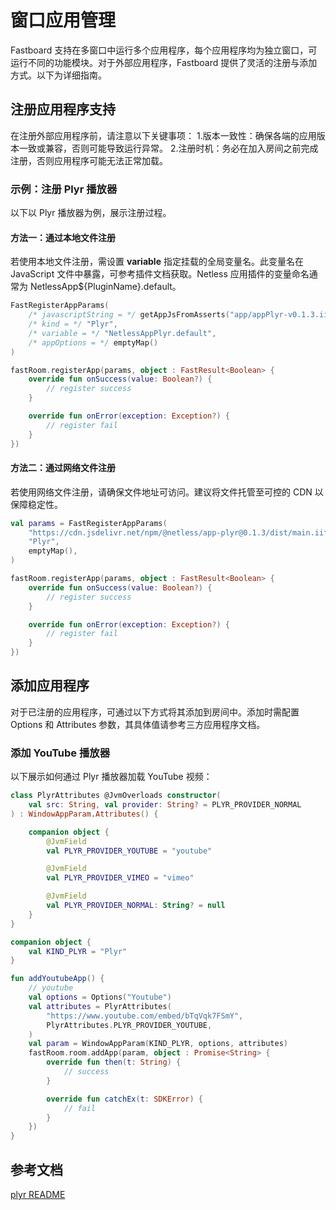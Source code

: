 # 窗口应用管理

Fastboard 支持在多窗口中运行多个应用程序，每个应用程序均为独立窗口，可运行不同的功能模块。对于外部应用程序，Fastboard
提供了灵活的注册与添加方式。以下为详细指南。

## 注册应用程序支持

在注册外部应用程序前，请注意以下关键事项：
1.版本一致性：确保各端的应用版本一致或兼容，否则可能导致运行异常。
2.注册时机：务必在加入房间之前完成注册，否则应用程序可能无法正常加载。

### 示例：注册 Plyr 播放器

以下以 Plyr 播放器为例，展示注册过程。

#### 方法一：通过本地文件注册

若使用本地文件注册，需设置 **variable** 指定挂载的全局变量名。此变量名在 JavaScript 文件中暴露，可参考插件文档获取。Netless
应用插件的变量命名通常为 NetlessApp${PluginName}.default。

```kotlin
FastRegisterAppParams(
    /* javascriptString = */ getAppJsFromAsserts("app/appPlyr-v0.1.3.iife.js"),
    /* kind = */ "Plyr",
    /* variable = */ "NetlessAppPlyr.default",
    /* appOptions = */ emptyMap()
)

fastRoom.registerApp(params, object : FastResult<Boolean> {
    override fun onSuccess(value: Boolean?) {
        // register success
    }

    override fun onError(exception: Exception?) {
        // register fail
    }
})
```

#### 方法二：通过网络文件注册

若使用网络文件注册，请确保文件地址可访问。建议将文件托管至可控的 CDN 以保障稳定性。

```kotlin
val params = FastRegisterAppParams(
    "https://cdn.jsdelivr.net/npm/@netless/app-plyr@0.1.3/dist/main.iife.js",
    "Plyr",
    emptyMap(),
)

fastRoom.registerApp(params, object : FastResult<Boolean> {
    override fun onSuccess(value: Boolean?) {
        // register success
    }

    override fun onError(exception: Exception?) {
        // register fail
    }
})
```

## 添加应用程序

对于已注册的应用程序，可通过以下方式将其添加到房间中。添加时需配置 Options 和 Attributes
参数，其具体值请参考三方应用程序文档。

### 添加 YouTube 播放器

以下展示如何通过 Plyr 播放器加载 YouTube 视频：

```kotlin
class PlyrAttributes @JvmOverloads constructor(
    val src: String, val provider: String? = PLYR_PROVIDER_NORMAL
) : WindowAppParam.Attributes() {

    companion object {
        @JvmField
        val PLYR_PROVIDER_YOUTUBE = "youtube"

        @JvmField
        val PLYR_PROVIDER_VIMEO = "vimeo"

        @JvmField
        val PLYR_PROVIDER_NORMAL: String? = null
    }
}

companion object {
    val KIND_PLYR = "Plyr"
}

fun addYoutubeApp() {
    // youtube
    val options = Options("Youtube")
    val attributes = PlyrAttributes(
        "https://www.youtube.com/embed/bTqVqk7FSmY",
        PlyrAttributes.PLYR_PROVIDER_YOUTUBE,
    )
    val param = WindowAppParam(KIND_PLYR, options, attributes)
    fastRoom.room.addApp(param, object : Promise<String> {
        override fun then(t: String) {
            // success
        }

        override fun catchEx(t: SDKError) {
            // fail
        }
    })
}
```

## 参考文档

[plyr README](https://github.com/netless-io/netless-app/tree/master/packages/app-plyr)